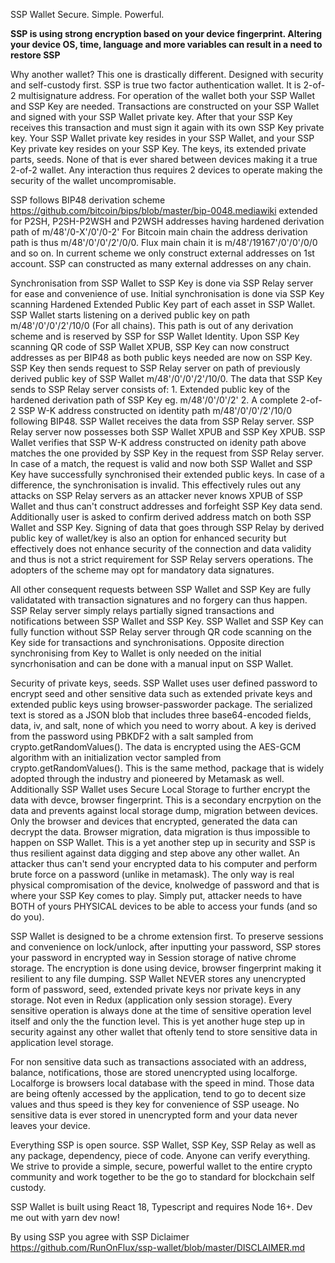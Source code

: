 SSP Wallet
Secure. Simple. Powerful.

**SSP is using strong encryption based on your device fingerprint. Altering your device OS, time, language and more variables can result in a need to restore SSP**

Why another wallet?
This one is drastically different. Designed with security and self-custody first.
SSP is true two factor authentication wallet. It is 2-of-2 multisignature address.
For operation of the wallet both your SSP Wallet and SSP Key are needed. 
Transactions are constructed on your SSP Wallet and signed with your SSP Wallet private key.
After that your SSP Key receives this transaction and must sign it again with its own SSP Key private key.
Your SSP Wallet private key resides in your SSP Wallet, and your SSP Key private key resides on your SSP Key.
The keys, its extended private parts, seeds. None of that is ever shared between devices making it a true 2-of-2 wallet.
Any interaction thus requires 2 devices to operate making the security of the wallet uncompromisable.

SSP follows BIP48 derivation scheme <https://github.com/bitcoin/bips/blob/master/bip-0048.mediawiki> extended for P2SH, P2SH-P2WSH and P2WSH addresses having hardened 
derivation path of m/48'/0-X'/0'/0-2'
For Bitcoin main chain the address derivation path is thus m/48'/0'/0'/2'/0/0. Flux main chain it is m/48'/19167'/0'/0'/0/0 and so on. 
In current scheme we only construct external addresses on 1st account. SSP can constructed as many external addresses on any chain.

Synchronisation from SSP Wallet to SSP Key is done via SSP Relay server for ease and convenience of use.
Initial synchronisation is done via SSP Key scanning Hardened Extended Public Key part of each asset in SSP Wallet. 
SSP Wallet starts listening on a derived public key on path m/48'/0'/0'/2'/10/0 (For all chains). This path is out of any derivation scheme and is reserved by SSP for SSP Wallet Identity.
Upon SSP Key scanning QR code of SSP Wallet XPUB, SSP Key can now construct addresses as per BIP48 as both public keys needed are now on SSP Key.
SSP Key then sends request to SSP Relay server on path of previously derived public key of SSP Wallet m/48'/0'/0'/2'/10/0.
The data that SSP Key sends to SSP Relay server consists of:
1\. Extended public key of the hardened derivation path of SSP Key eg. m/48'/0'/0'/2'
2\. A complete 2-of-2 SSP W-K address constructed on identity path m/48'/0'/0'/2'/10/0 following BIP48.
SSP Wallet receives the data from SSP Relay server. SSP Relay server now possesses both SSP Wallet XPUB and SSP Key XPUB. SSP Wallet verifies that SSP W-K address constructed on idenity path above
matches the one provided by SSP Key in the request from SSP Relay server. In case of a match, the request is valid and now both SSP Wallet and SSP Key have successfully synchronised their extended public keys. In case of a difference, the synchronisation is invalid. This effectively rules out any attacks on SSP Relay servers as an attacker never knows XPUB of SSP Wallet and thus can't construct addresses and forfeight SSP Key data send.
Additionally user is asked to confirm derived address match on both SSP Wallet and SSP Key.
Signing of data that goes through SSP Relay by derived public key of wallet/key is also an option for enhanced security but effectively does not enhance security of the connection and data validity and thus is not a strict requirement for SSP Relay servers operations. The adopters of the scheme may opt for mandatory data signatures.

All other consequent requests between SSP Wallet and SSP Key are fully validatated with transaction signatures and no forgery can thus happen. SSP Relay server simply relays partially signed transactions and notifications between SSP Wallet and SSP Key. 
SSP Wallet and SSP Key can fully function without SSP Relay server through QR code scanning on the Key side for transactions and synchronisations. Opposite direction synchronising from Key to Wallet is only needed on the initial syncrhonisation and can be done with a manual input on SSP Wallet.

Security of private keys, seeds.
SSP Wallet uses user defined password to encrypt seed and other sensitive data such as extended private keys and extended public keys using browser-passworder package.
The serialized text is stored as a JSON blob that includes three base64-encoded fields, data, iv, and salt, none of which you need to worry about.
A key is derived from the password using PBKDF2 with a salt sampled from crypto.getRandomValues(). The data is encrypted using the AES-GCM algorithm with an initialization vector sampled from crypto.getRandomValues(). This is the same method, package that is widely adopted through the industry and pioneered by Metamask as well. 
Additionally SSP Wallet uses Secure Local Storage to further encrypt the data with devce, browser fingerprint. This is a secondary encrpytion on the data and prevents against local storage dump, migration between devices. Only the browser and devices that encrypted, generated the data can decrypt the data. Browser migration, data migration is thus impossible to happen on SSP Wallet.
This is a yet another step up in security and SSP is thus resilient against data digging and step above any other wallet.
An attacker thus can't send your encrypted data to his computer and perform brute force on a password (unlike in metamask). The only way is real physical compromisation of the device, knolwedge of password and that is where your SSP Key comes to play. Simply put, attacker needs to have BOTH of yours PHYSICAL devices to be able to access your funds (and so do you).

SSP Wallet is designed to be a chrome extension first. To preserve sessions and convenience on lock/unlock, after inputting your password, SSP stores your password in encrypted way in Session storage of native chrome storage. The encryption is done using device, browser fingerprint making it resilient to any file dumping.
SSP Wallet NEVER stores any unencrypted form of password, seed, extended private keys nor private keys in any storage. Not even in Redux (application only session storage). Every sensitive operation is always done at the time of sensitive operation level itself and only the the function level. This is yet another huge step up in security against any other wallet that oftenly tend to store sensitive data in application level storage.

For non sensitive data such as transactions associated with an address, balance, notifications, those are stored unencrypted using localforge. Localforge is browsers local database with the speed in mind. Those data are being oftenly accessed by the application, tend to go to decent size values and thus speed is they key for convenience of SSP useage. No sensitive data is ever stored in unencrypted form and your data never leaves your device.

Everything SSP is open source. SSP Wallet, SSP Key, SSP Relay as well as any package, dependency, piece of code. Anyone can verify everything. We strive to provide a simple, secure, powerful wallet to the entire crypto community and work together to be the go to standard for blockchain self custody.

SSP Wallet is built using React 18, Typescript and requires Node 16+. Dev me out with yarn dev now!

By using SSP you agree with SSP Diclaimer <https://github.com/RunOnFlux/ssp-wallet/blob/master/DISCLAIMER.md>